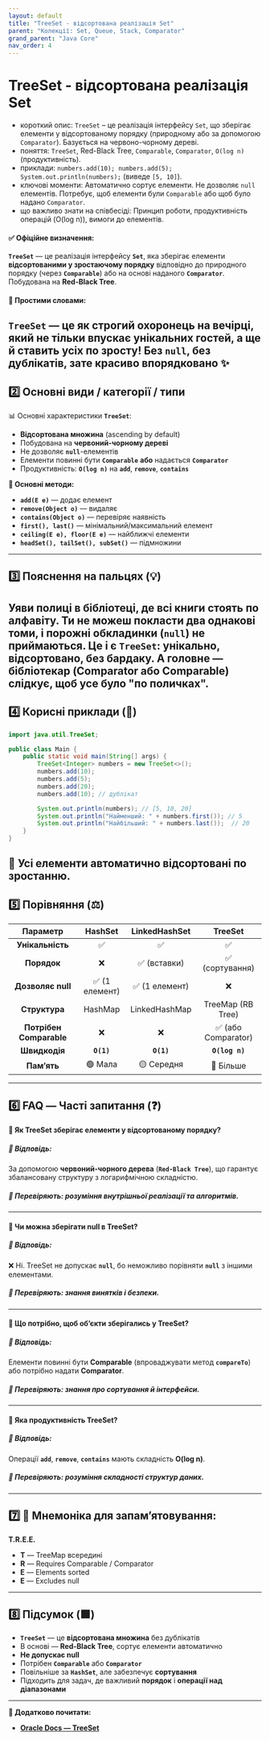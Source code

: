 ```yaml
---
layout: default
title: "TreeSet - відсортована реалізація Set"
parent: "Колекції: Set, Queue, Stack, Comparator"
grand_parent: "Java Core"
nav_order: 4
---
```


# TreeSet - відсортована реалізація Set

*   короткий опис: `TreeSet` – це реалізація інтерфейсу `Set`, що зберігає елементи у відсортованому порядку (природному або за допомогою `Comparator`). Базується на червоно-чорному дереві.
*   поняття: `TreeSet`, Red-Black Tree, `Comparable`, `Comparator`, `O(log n)` (продуктивність).
*   приклади: `numbers.add(10); numbers.add(5); System.out.println(numbers);` (виведе `[5, 10]`).
*   ключові моменти: Автоматично сортує елементи. Не дозволяє `null` елементів. Потребує, щоб елементи були `Comparable` або щоб було надано `Comparator`.
*   що важливо знати на співбесіді: Принцип роботи, продуктивність операцій (O(log n)), вимоги до елементів.
#### **✅ Офіційне визначення:**

**`TreeSet`** — це реалізація інтерфейсу **`Set`**, яка зберігає елементи **відсортованими у зростаючому порядку** відповідно до природного порядку (через **`Comparable`**) або на основі наданого **`Comparator`**. Побудована на **Red-Black Tree**.

#### **🧠 Простими словами:**

**`TreeSet`** — це як строгий охоронець на вечірці, який не тільки впускає унікальних гостей, а ще й ставить усіх **по зросту**\! Без **`null`**, без дублікатів, зате красиво впорядковано ✨
---

## **2️⃣ Основні види / категорії / типи**

📊 Основні характеристики **`TreeSet`**:

* **Відсортована множина** (ascending by default)
* Побудована на **червоний-чорному дереві**
* Не дозволяє **`null`**\-елементів
* Елементи повинні бути **`Comparable`** **або** надається **`Comparator`**
* Продуктивність: **`O(log n)`** на **`add`**, **`remove`**, **`contains`**

**📌 Основні методи:**

* **`add(E e)`** — додає елемент
* **`remove(Object o)`** — видаляє
* **`contains(Object o)`** — перевіряє наявність
* **`first(), last()`** — мінімальний/максимальний елемент
* **`ceiling(E e), floor(E e)`** — найближчі елементи
* **`headSet(), tailSet(), subSet()`** — підмножини

---

## **3️⃣ Пояснення на пальцях (💡)**

Уяви полиці в бібліотеці, де всі книги стоять **по алфавіту**. Ти не можеш покласти два однакові томи, і порожні обкладинки (**`null`**) не приймаються. Це і є **`TreeSet`**: унікально, відсортовано, без бардаку. А головне — бібліотекар (Comparator або Comparable) слідкує, щоб усе було "по поличках".
---

## **4️⃣ Корисні приклади (🧪)**


```java
import java.util.TreeSet;

public class Main {
    public static void main(String[] args) {
        TreeSet<Integer> numbers = new TreeSet<>();
        numbers.add(10);
        numbers.add(5);
        numbers.add(20);
        numbers.add(10); // дублікат

        System.out.println(numbers); // [5, 10, 20]
        System.out.println("Найменший: " + numbers.first()); // 5
        System.out.println("Найбільший: " + numbers.last());  // 20
    }
}
```
**🧪 Усі елементи автоматично відсортовані по зростанню.**
---

## **5️⃣ Порівняння (⚖️)**

| Параметр | HashSet | LinkedHashSet | TreeSet |
| :---: | :---: | :---: | :---: |
| **Унікальність** | ✅ | ✅ | ✅ |
| **Порядок** | ❌ | ✅ (вставки) | ✅ (сортування) |
| **Дозволяє null** | ✅ (1 елемент) | ✅ (1 елемент) | ❌ |
| **Структура** | HashMap | LinkedHashMap | TreeMap (RB Tree) |
| **Потрібен Comparable** | ❌ | ❌ | ✅ (або Comparator) |
| **Швидкодія** | **`O(1)`** | **`O(1)`** | **`O(log n)`** |
| **Пам’ять** | 🟢 Мала | 🟡 Середня | 🔴 Більше |

---

## **6️⃣ FAQ — Часті запитання (❓)**

#### **🔹 Як TreeSet зберігає елементи у відсортованому порядку?**

##### **💬 Відповідь:**

За допомогою **червоний-чорного дерева** (**`Red-Black Tree`**), що гарантує збалансовану структуру з логарифмічною складністю.

##### **📌 Перевіряють: розуміння внутрішньої реалізації та алгоритмів.**

---

#### **🔹 Чи можна зберігати null в TreeSet?**

##### **💬 Відповідь:**

❌ Ні. TreeSet не допускає **`null`**, бо неможливо порівняти **`null`** з іншими елементами.

##### **📌 Перевіряють: знання винятків і безпеки.**

---

#### **🔹 Що потрібно, щоб об’єкти зберігались у TreeSet?**

##### **💬 Відповідь:**

Елементи повинні бути **Comparable** (впроваджувати метод **`compareTo`**) або потрібно надати **Comparator**.

##### **📌 Перевіряють: знання про сортування й інтерфейси.**

---

#### **🔹 Яка продуктивність TreeSet?**

##### **💬 Відповідь:**

Операції **`add`**, **`remove`**, **`contains`** мають складність **O(log n)**.

##### **📌 Перевіряють: розуміння складності структур даних.**

---

## **7️⃣ 🧠 Мнемоніка для запам’ятовування:**

**T.R.E.E.**

* **T** — TreeMap всередині
* **R** — Requires Comparable / Comparator
* **E** — Elements sorted
* **E** — Excludes null

---

## **8️⃣ Підсумок (🟩)**

* **`TreeSet`** — це **відсортована множина** без дублікатів
* В основі — **Red-Black Tree**, сортує елементи автоматично
* **Не допускає null**
* Потрібен **`Comparable`** або **`Comparator`**
* Повільніше за **`HashSet`**, але забезпечує **сортування**
* Підходить для задач, де важливий **порядок** і **операції над діапазонами**

---

**🔗 Додатково почитати:**

* [**Oracle Docs — TreeSet**](https://docs.oracle.com/javase/8/docs/api/java/util/TreeSet.html)